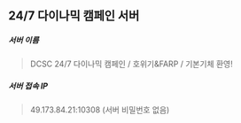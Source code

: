 ## 24/7 다이나믹 캠페인 서버
##### 서버 이름
>DCSC 24/7 다이나믹 캠페인 / 호위기&FARP / 기본기체 환영!

##### 서버 접속 IP
>49.173.84.21:10308 (서버 비밀번호 없음)
